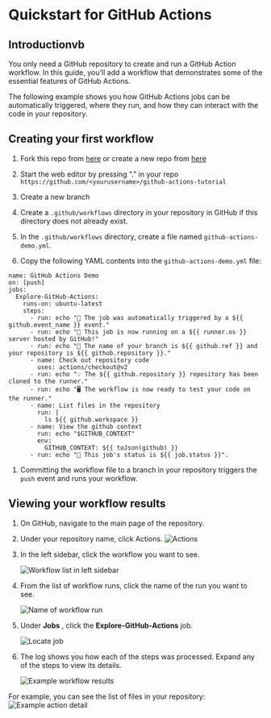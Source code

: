 # Quickstart for GitHub Actions

## Introductionvb

You only need a GitHub repository to create and run a GitHub Action workflow. In this guide, you'll add a workflow that demonstrates some of the essential features of GitHub Actions. 

The following example shows you how GitHub Actions jobs can be automatically triggered, where they run, and how they can interact with the code in your repository.

## Creating your first workflow

1. Fork this repo from  [here](https://github.com/wizelineacademy/github-actions-tutorial) or create a new repo from [here](https://github.com/new)

1. Start the web editor by pressing "." in your repo `https://github.com/<yourusername>/github-actions-tutorial`

1. Create a new branch

1. Create a `.github/workflows` directory in  your repository in GitHub if this directory does not already exist.

1. In the `.github/workflows` directory, create a file named `github-actions-demo.yml`. 

1. Copy the following YAML contents into the `github-actions-demo.yml` file:

```yaml{:copy}
name: GitHub Actions Demo
on: [push]
jobs:
  Explore-GitHub-Actions:
    runs-on: ubuntu-latest
    steps:
      - run: echo "🎉 The job was automatically triggered by a ${{ github.event_name }} event."
      - run: echo "🐧 This job is now running on a ${{ runner.os }} server hosted by GitHub!"
      - run: echo "🔎 The name of your branch is ${{ github.ref }} and your repository is ${{ github.repository }}."
      - name: Check out repository code
        uses: actions/checkout@v2
      - run: echo "💡 The ${{ github.repository }} repository has been cloned to the runner."
      - run: echo "🖥️ The workflow is now ready to test your code on the runner."
      - name: List files in the repository
        run: |
          ls ${{ github.workspace }}
      - name: View the github context
        run: echo "$GITHUB_CONTEXT"
        env:
          GITHUB_CONTEXT: ${{ toJson(github) }}
      - run: echo "🍏 This job's status is ${{ job.status }}".
```

1. Committing the workflow file to a branch in your repository triggers the `push` event and runs your workflow.

## Viewing your workflow results

1. On GitHub, navigate to the main page of the repository.
1. Under your repository name, click Actions.
    ![Actions](https://docs.github.com/assets/images/help/repository/actions-tab.png)
1. In the left sidebar, click the workflow you want to see.

   ![Workflow list in left sidebar](https://docs.github.com/assets/images/help/repository/actions-quickstart-workflow-sidebar.png)
1. From the list of workflow runs, click the name of the run you want to see.

   ![Name of workflow run](https://docs.github.com/assets/images/help/repository/actions-quickstart-run-name.png)
1. Under **Jobs** , click the **Explore-GitHub-Actions** job.

   ![Locate job](https://docs.github.com/assets/images/help/repository/actions-quickstart-job.png)
1. The log shows you how each of the steps was processed. Expand any of the steps to view its details.

   ![Example workflow results](https://docs.github.com/assets/images/help/repository/actions-quickstart-logs.png)

For example, you can see the list of files in your repository:
   ![Example action detail](https://docs.github.com/assets/images/help/repository/actions-quickstart-log-detail.png)